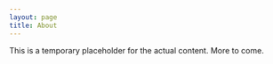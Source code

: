 ```yaml
---
layout: page
title: About
---
```


This is a temporary placeholder for the actual content. More to come.


